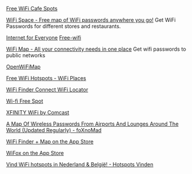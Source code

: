 
[Free WiFi Cafe Spots](http://www.wificafespots.com/)

[WiFi Space - Free map of WiFi passwords anywhere you go!](https://wifispc.com/)
Get WiFi Passwords for different stores and restaurants.

[Internet for Everyone](https://instabridge.com/)
[Free-wifi](https://instabridge.com/free-wifi/)

[WiFi Map - All your connectivity needs in one place](https://www.wifimap.io/)
Get wifi passwords to public networks

[OpenWiFiMap](https://openwifimap.net/)

[Free WiFi Hotspots - WiFi Places](https://wifiplaces.evidweb.com/)

[WiFi Finder Connect WiFi Locator](https://itunes.apple.com/us/app/wifi-finder-freeinternet/id1011519183?ign-mpt=uo%3D8&mt=8)

[Wi-fi Free Spot](https://www.wififreespot.com/)

[XFINITY WiFi by Comcast](https://wifi.xfinity.com/)

[A Map Of Wireless Passwords From Airports And Lounges Around The World (Updated Regularly) - foXnoMad](https://foxnomad.com/2016/04/26/map-wireless-passwords-airports-lounges-around-world-updated-regularly/)

[WiFi Finder + Map on the App Store](https://apps.apple.com/us/app/wifi-finder-map/id946365975)

[WiFox on the App Store](https://apps.apple.com/us/app/wifox/id1130542083)

[Vind WiFi hotspots in Nederland & België! - Hotspots Vinden](http://www.hotspotsvinden.nl/)
